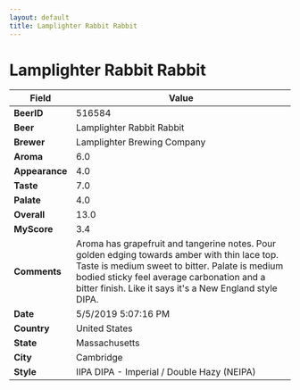 ```yaml
---
layout: default
title: Lamplighter Rabbit Rabbit
---
```


# Lamplighter Rabbit Rabbit

| Field         | Value     |
|---------------|-----------|
| **BeerID** | 516584 |
| **Beer** | Lamplighter Rabbit Rabbit |
| **Brewer** | Lamplighter Brewing Company |
| **Aroma** | 6.0 |
| **Appearance** | 4.0 |
| **Taste** | 7.0 |
| **Palate** | 4.0 |
| **Overall** | 13.0 |
| **MyScore** | 3.4 |
| **Comments** | Aroma has grapefruit and tangerine notes. Pour golden edging towards amber with thin lace top. Taste is medium sweet to bitter. Palate is medium bodied sticky feel average carbonation and a bitter finish. Like it says it's a New England style DIPA. |
| **Date** | 5/5/2019 5:07:16 PM |
| **Country** | United States |
| **State** | Massachusetts |
| **City** | Cambridge |
| **Style** | IIPA DIPA - Imperial / Double Hazy (NEIPA) |
